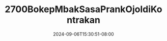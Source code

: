 --- 
title: "2700BokepMbakSasaPrankOjoldiKontrakan"
description: "nonton  video bokep 2700BokepMbakSasaPrankOjoldiKontrakan   full  "
date: 2024-09-06T15:30:51-08:00
file_code: "2m6wq0mwr6lc"
draft: false
cover: "9f22qqxlnwhto29h.jpg"
tags: ["indo", "bokep-indo", "bokep-viral", "bokep-ig"]
length: 580
fld_id: "1483065"
foldername: "A prank"
categories: ["A prank"]
views: 0
---